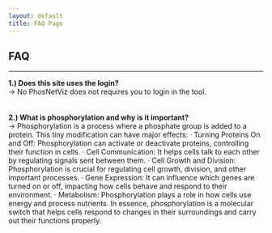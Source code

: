 ```yaml
---
layout: default
title: FAQ Page
---
```


FAQ
---
---
<b>1.) Does this site uses the login?</b>
<br>
-> No PhosNetViz does not requires you to login in the tool.
<br>
<br>
<br>
<b>2.) What is phosphorylation and why is it important?</b>
<br>
->  Phosphorylation is a process where a phosphate group is added to a protein. This tiny modification can have major effects:
·  	Turning Proteins On and Off: Phosphorylation can activate or deactivate proteins, controlling their function in cells.
·  	Cell Communication: It helps cells talk to each other by regulating signals sent between them.
·  	Cell Growth and Division: Phosphorylation is crucial for regulating cell growth, division, and other important processes.
·  	Gene Expression: It can influence which genes are turned on or off, impacting how cells behave and respond to their environment.
·  	Metabolism: Phosphorylation plays a role in how cells use energy and process nutrients.
In essence, phosphorylation is a molecular switch that helps cells respond to changes in their surroundings and carry out their functions properly.


